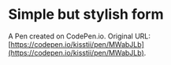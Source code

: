 # Simple but stylish form

A Pen created on CodePen.io. Original URL: [https://codepen.io/kisstii/pen/MWabJLb](https://codepen.io/kisstii/pen/MWabJLb).


